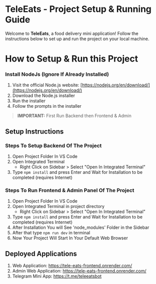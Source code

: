 # TeleEats - Project Setup & Running Guide

Welcome to **TeleEats**, a food delivery mini application! Follow the instructions below to set up and run the project on your local machine.

# How to Setup & Run this Project

### Install NodeJs (Ignore If Already Installed)
1. Visit the official Node.js website: [https://nodejs.org/en/download/](https://nodejs.org/en/download/)
2. Download the Node.js installer
3. Run the installer
4. Follow the prompts in the installer

> **IMPORTANT:** First Run Backend then Frontend & Admin

## Setup Instructions

### Steps To Setup Backend Of The Project
1. Open Project Folder In VS Code
2. Open Integrated Terminal
   - Right Click on Sidebar > Select "Open In Integrated Terminal"
3. Type `npm install` and press Enter and Wait for Installation to be completed (requires Internet)

### Steps To Run Frontend & Admin Panel Of The Project
1. Open Project Folder In VS Code
2. Open Integrated Terminal in project directory
   - Right Click on Sidebar > Select "Open In Integrated Terminal"
3. Type `npm install` and press Enter and Wait for Installation to be completed (requires Internet)
4. After Installation You will See 'node_modules' Folder in the Sidebar
5. After that type `npm run dev` in terminal
6. Now Your Project Will Start In Your Default Web Browser

## Deployed Applications
1. Web Application: https://tele-eats-frontend.onrender.com/
2. Admin Web Application: https://tele-eats-frontend.onrender.com/
3. Telegram Mini App: https://t.me/teleeatsbot
